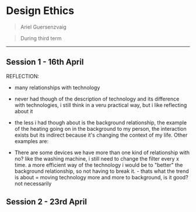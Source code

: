 # **Design Ethics**

> Ariel Guersenzvaig

> During third term

---

## Session 1 - 16th April

REFLECTION:

- many relationships with technology

- never had though of the description of technology and its difference with technologies, i still think in a veru practical way, but i like reflecting about it

- the less i had though about is the background relationship, the example of the heating going on in the background to my person, the interaction exists but its indirect because it's changing the context of my life. Other examples are: 

- There are some devices we have more than one kind of relationship with no? like the washing machine, i still need to change the filter every x time. a more efficient way of the technology i would be to "better" the background relationship, so not having to break it. - thats what the trend is about = moving technology more and more to background, is it good? not necessarily


## Session 2 - 23rd April